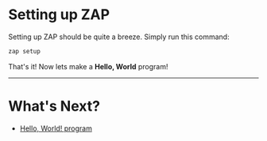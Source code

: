 # Setting up ZAP

Setting up ZAP should be quite a breeze. Simply run this command:

```sh
zap setup
```

That's it! Now lets make a **Hello, World** program!

---

# What's Next?

- [Hello, World! program](/getting_started/hello_world)